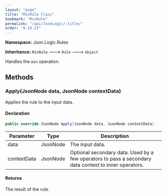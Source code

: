 ```yaml
---
layout: "page"
title: "MinRule Class"
bookmark: "MinRule"
permalink: "/api/JsonLogic/:title/"
order: "9.10.23"
---
```

**Namespace:** Json.Logic.Rules

**Inheritance:**
`MinRule`
 🡒 
`Rule`
 🡒 
`object`

Handles the `min` operation.

## Methods

### Apply(JsonNode data, JsonNode contextData)

Applies the rule to the input data.

#### Declaration

```c#
public override JsonNode Apply(JsonNode data, JsonNode contextData)
```

| Parameter | Type | Description |
|---|---|---|
| data | JsonNode | The input data. |
| contextData | JsonNode | Optional secondary data.  Used by a few operators to pass a secondary<br>    data context to inner operators. |


#### Returns

The result of the rule.

